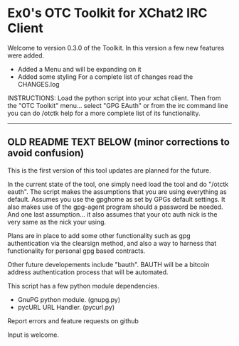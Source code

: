 Ex0's OTC Toolkit for XChat2 IRC Client
========================================================================
Welcome to version 0.3.0 of the Toolkit.
In this version a few new features were added.
* Added a Menu and will be expanding on it
* Added some styling
For a complete list of changes read the CHANGES.log

INSTRUCTIONS:
Load the python script into your xchat client.
Then from the "OTC Toolkit" menu... select "GPG EAuth" 
or from the irc command line you can do 
/otctk help 
for a more complete list of its functionality.


------------------------------------------------------------------------
OLD README TEXT BELOW (minor corrections to avoid confusion)
------------------------------------------------------------------------
This is the first version of this tool
updates are planned for the future.

In the current state of the tool, one simply need load the tool and do
"/otctk eauth". 
The script makes the assumptions that you are using everything as
default. Assumes you use the gpghome as set by GPGs default settings.
It also makes use of the gpg-agent program should a password be needed.
And one last assumption... it also assumes that your otc auth nick is 
the very same as the nick your using.

Plans are in place to add some other functionality such as gpg
authentication via the clearsign method, and also a way to harness that
functionality for personal gpg based contracts.

Other future developements include "bauth".
BAUTH will be a bitcoin address authentication process that will be 
automated.

This script has a few python module dependencies.
- GnuPG python module. (gnupg.py)
- pycURL URL Handler. (pycurl.py)

Report errors and feature requests on github

Input is welcome.
